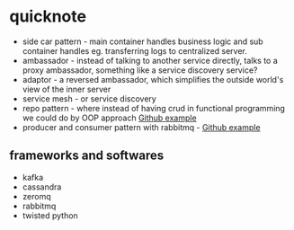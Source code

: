 # quicknote

- side car pattern - main container handles business logic and sub container handles eg. transferring logs to centralized server.
- ambassador - instead of talking to another service directly, talks to a proxy ambassador, something like a service discovery service?
- adaptor - a reversed ambassador, which simplifies the outside world's view of the inner server
- service mesh - or service discovery
- repo pattern - where instead of having crud in functional programming we could do by OOP approach [Github example](https://github.com/lastlegion/Python_Microservices_Meetup/blob/master/todo_app/v2/repository/todo_repository.py)
- producer and consumer pattern with rabbitmq - [Github example](https://github.com/scalablescripts/python-microservices)

## frameworks and softwares

- kafka
- cassandra
- zeromq
- rabbitmq
- twisted python

```bash

```

